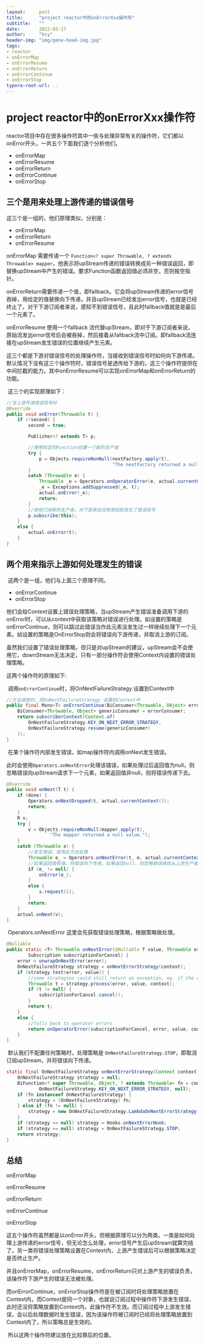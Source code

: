 ```yaml
---
layout:     post
title:      "project reactor中的onErrorXxx操作符"
subtitle:   ""
date:       2022-03-17
author:     "hcy"
header-img: "img/gene-head-img.jpg"
tags:
- reactor
- onErrorMap
- onErrorResume
- onErrorReturn
- onErrorContinue
- onErrorStop
typora-root-url: ..
---
```



# project reactor中的onErrorXxx操作符



​	reactor项目中存在很多操作符其中一些与处理异常有关的操作符，它们都以onError开头，一共五个下面我们逐个分析他们。



- onErrorMap
- onErrorResume
- onErrorReturn
- onErrorContinue
- onErrorStop



## 三个是用来处理上游传递的错误信号

这三个是一组的，他们原理类似，分别是：

- onErrorMap
- onErrorReturn
- onErrorResume

onErrorMap 需要传递一个 `Function<? super Throwable, ? extends Throwable> mapper`，他表示将upStream传递的错误转换成另一种错误返回，即替换upStream中产生的错误。要求Function函数返回值必须非空，否则报空指针。



onErrorReturn需要传递一个值，即fallback。它会将upStream传递的error信号吞掉，用给定的值替换向下传递，并且upStream已经发出error信号，也就是已经终止了。对于下游订阅者来说，感知不到错误信号，且此时fallback值就是是最后一个元素了。



onErrorResume 使用一个fallback 流代替upStream，即对于下游订阅者来说，原始流发出error信号后会被吞掉，然后接着从fallback流中订阅。即fallback流连接在upStream发生错误的位置继续产生元素。



​	这三个都是下游对错误信号的处理操作符，当接收到错误信号时如何向下游传递。默认情况下没有这三个操作符时，错误信号是透传给下游的，这三个操作符提供在中间拦截的能力。其中onErrorResume可以实现onErrorMap和onErrorReturn的功能。

​	这三个的实现原理如下：

```java
//当上游传递错误信号时		
@Override
public void onError(Throwable t) {
    if (!second) {
        second = true;

        Publisher<? extends T> p;

        //使用给定的Function创建一个新的生产者
        try {
            p = Objects.requireNonNull(nextFactory.apply(t),
                                       "The nextFactory returned a null Publisher");
        }
        catch (Throwable e) {
            Throwable _e = Operators.onOperatorError(e, actual.currentContext());
            _e = Exceptions.addSuppressed(_e, t);
            actual.onError(_e);
            return;
        }
        //继续订阅新的生产者。对下游来说没有感知到发生了错误信号
        p.subscribe(this);
    }
    else {
        actual.onError(t);
    }
}
```





## 两个用来指示上游如何处理发生的错误

​		这两个是一组，他们与上面三个原理不同。

- onErrorContinue
- onErrorStop

​        他们会给Context设置上错误处理策略，当upStream产生错误准备调用下游的onError时，可以从context中获取该策略对错误进行处理。如设置的策略是onErrorContinue，则可以跳过此错误当作此元素没发生过一样继续处理下一个元素。如设置的策略是OnErrorStop则会将错误向下游传递，并取消上游的订阅。

​		虽然我们设置了错误处理策略，但只是对upStream的建议，upStream会不会使用它，downStream无法决定，只有一部分操作符会使用Context内设置的错误处理策略。



这两个操作符的原理如下:

​	调用`onErrorContinue`时，将OnNextFailureStrategy 设置到Context中

```java
//方法调用时，将OnNextFailureStrategy 设置到Context中
public final Mono<T> onErrorContinue(BiConsumer<Throwable, Object> errorConsumer) {
    BiConsumer<Throwable, Object> genericConsumer = errorConsumer;
    return subscriberContext(Context.of(
        OnNextFailureStrategy.KEY_ON_NEXT_ERROR_STRATEGY,
        OnNextFailureStrategy.resume(genericConsumer)
    ));
}
```



​	在某个操作符内部发生错误，如map操作符内调用onNext发生错误。

此时会使用`Operators.onNextError`处理该错误，如果处理过后返回值为null，则忽略错误向upStream请求下一个元素，如果返回值非null，则将错误传递下去。

```java
@Override
public void onNext(T t) {
	if (done) {
		Operators.onNextDropped(t, actual.currentContext());
		return;
	}
	R v;
	try {
		v = Objects.requireNonNull(mapper.apply(t),
				"The mapper returned a null value.");
	}
	catch (Throwable e) {
        //发生错误，使用此方法处理
		Throwable e_ = Operators.onNextError(t, e, actual.currentContext(), s);
		//如果返回值有值，将错误向下传递。如果返回null，则忽略错误继续从上游生产者中订阅
        if (e_ != null) {
			onError(e_);
		}
		else {
			s.request(1);
		}
		return;
	}
	actual.onNext(v);
}
```



​	Operators.onNextError 这里会先获取错误处理策略，根据策略做处理。

```java
@Nullable
public static <T> Throwable onNextError(@Nullable T value, Throwable error, Context context,
		Subscription subscriptionForCancel) {
	error = unwrapOnNextError(error);
	OnNextFailureStrategy strategy = onNextErrorStrategy(context);
	if (strategy.test(error, value)) {
		//some strategies could still return an exception, eg. if the consumer throws
		Throwable t = strategy.process(error, value, context);
		if (t != null) {
			subscriptionForCancel.cancel();
		}
		return t;
	}
	else {
		//falls back to operator errors
		return onOperatorError(subscriptionForCancel, error, value, context);
	}
}
```



​	默认我们不配置任何策略时，处理策略是 `OnNextFailureStrategy.STOP`，即取消订阅upStream，并将错误向下传递。

```java
static final OnNextFailureStrategy onNextErrorStrategy(Context context) {
	OnNextFailureStrategy strategy = null;
	BiFunction<? super Throwable, Object, ? extends Throwable> fn = context.getOrDefault(
			OnNextFailureStrategy.KEY_ON_NEXT_ERROR_STRATEGY, null);
	if (fn instanceof OnNextFailureStrategy) {
		strategy = (OnNextFailureStrategy) fn;
	} else if (fn != null) {
		strategy = new OnNextFailureStrategy.LambdaOnNextErrorStrategy(fn);
	}
	if (strategy == null) strategy = Hooks.onNextErrorHook;
	if (strategy == null) strategy = OnNextFailureStrategy.STOP;
	return strategy;
}
```





## 总结

onErrorMap

onErrorResume

onErrorReturn

onErrorContinue

onErrorStop

​		这五个操作符虽然都是以onError开头，但根据原理可以分为两类。一类是如何处理上游传递的error信号，但无论怎么处理，error信号产生后upStream就算完结了。另一类将错误处理策略设置在Context内，上游产生错误后可以根据策略决定是否终止生产。

​		并且onErrorMap，onErrorResume，onErrorReturn只对上游产生的错误负责，该操作符下游产生的错误无法被处理。

​		而onErrorContinue，onErrorStop操作符是在被订阅时将处理策略放置在Context内，而Context是同一个对象，也就说订阅过程中操作符下游发生错误，此时还没将策略放置到Context内，此操作符不生效。而订阅过程中上游发生错误，会以后处理数据时发生错误，因为该操作符被订阅时已经将处理策略放置到Context内了，所以策略总是生效的。

​		所以这两个操作符建议放在比较靠后的位置。

